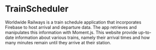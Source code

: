 # TrainScheduler
Worldwide Railways is a train schedule application that incorporates Firebase to host arrival and departure data. The app retrieves and manipulates this information with Moment.js. This website provide up-to-date information about various trains, namely their arrival times and how many minutes remain until they arrive at their station.
